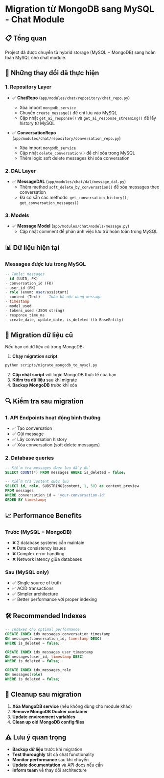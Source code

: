 # Migration từ MongoDB sang MySQL - Chat Module

## 📋 Tổng quan
Project đã được chuyển từ hybrid storage (MySQL + MongoDB) sang hoàn toàn MySQL cho chat module.

## 🔄 Những thay đổi đã thực hiện

### 1. **Repository Layer**
- ✅ **ChatRepo** (`app/modules/chat/repository/chat_repo.py`)
  - Xóa import `mongodb_service`
  - Chuyển `create_message()` để chỉ lưu vào MySQL
  - Cập nhật `get_ai_response()` và `get_ai_response_streaming()` để lấy history từ MySQL
  
- ✅ **ConversationRepo** (`app/modules/chat/repository/conversation_repo.py`)
  - Xóa import `mongodb_service`
  - Cập nhật `delete_conversation()` để chỉ xóa trong MySQL
  - Thêm logic soft delete messages khi xóa conversation

### 2. **DAL Layer**
- ✅ **MessageDAL** (`app/modules/chat/dal/message_dal.py`)
  - Thêm method `soft_delete_by_conversation()` để xóa messages theo conversation
  - Đã có sẵn các methods: `get_conversation_history()`, `get_conversation_messages()`

### 3. **Models**
- ✅ **Message Model** (`app/modules/chat/models/message.py`)
  - Cập nhật comment để phản ánh việc lưu trữ hoàn toàn trong MySQL

## 📊 Dữ liệu hiện tại

### Messages được lưu trong MySQL
```sql
-- Table: messages
- id (UUID, PK)
- conversation_id (FK)
- user_id (FK) 
- role (enum: user/assistant)
- content (Text) -- Toàn bộ nội dung message
- timestamp
- model_used
- tokens_used (JSON string)
- response_time_ms
- create_date, update_date, is_deleted (từ BaseEntity)
```

## 🚀 Migration dữ liệu cũ

Nếu bạn có dữ liệu cũ trong MongoDB:

1. **Chạy migration script**:
```bash
python scripts/migrate_mongodb_to_mysql.py
```

2. **Cập nhật script** với logic MongoDB thực tế của bạn
3. **Kiểm tra dữ liệu** sau khi migrate
4. **Backup MongoDB** trước khi xóa

## 🔍 Kiểm tra sau migration

### 1. **API Endpoints hoạt động bình thường**
- ✅ Tạo conversation 
- ✅ Gửi message
- ✅ Lấy conversation history
- ✅ Xóa conversation (soft delete messages)

### 2. **Database queries**
```sql
-- Kiểm tra messages được lưu đầy đủ
SELECT COUNT(*) FROM messages WHERE is_deleted = false;

-- Kiểm tra content được lưu
SELECT id, role, SUBSTRING(content, 1, 50) as content_preview 
FROM messages 
WHERE conversation_id = 'your-conversation-id'
ORDER BY timestamp;
```

## 📈 Performance Benefits

### Trước (MySQL + MongoDB)
- ❌ 2 database systems cần maintain
- ❌ Data consistency issues 
- ❌ Complex error handling
- ❌ Network latency giữa databases

### Sau (MySQL only)
- ✅ Single source of truth
- ✅ ACID transactions 
- ✅ Simpler architecture
- ✅ Better performance với proper indexing

## 🛠️ Recommended Indexes

```sql
-- Indexes cho optimal performance
CREATE INDEX idx_messages_conversation_timestamp 
ON messages(conversation_id, timestamp DESC) 
WHERE is_deleted = false;

CREATE INDEX idx_messages_user_timestamp 
ON messages(user_id, timestamp DESC) 
WHERE is_deleted = false;

CREATE INDEX idx_messages_role 
ON messages(role) 
WHERE is_deleted = false;
```

## 🔧 Cleanup sau migration

1. **Xóa MongoDB service** (nếu không dùng cho module khác)
2. **Remove MongoDB Docker container**
3. **Update environment variables**
4. **Clean up old MongoDB config files**

## ⚠️ Lưu ý quan trọng

- **Backup dữ liệu** trước khi migration
- **Test thoroughly** tất cả chat functionality
- **Monitor performance** sau khi chuyển
- **Update documentation** và API docs nếu cần
- **Inform team** về thay đổi architecture 